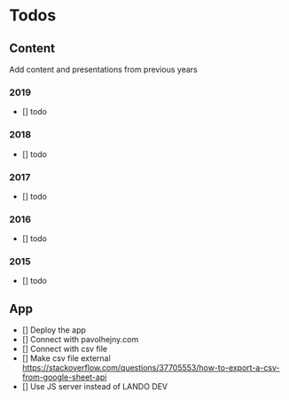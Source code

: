 # Todos

## Content

Add content and presentations from previous years

### 2019

- [] todo

### 2018

- [] todo

### 2017

- [] todo

### 2016

- [] todo

### 2015

- [] todo


## App

- [] Deploy the app
- [] Connect with pavolhejny.com
- [] Connect with csv file
- [] Make csv file external https://stackoverflow.com/questions/37705553/how-to-export-a-csv-from-google-sheet-api
- [] Use JS server instead of LANDO DEV